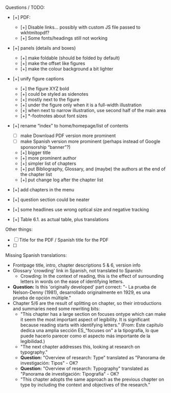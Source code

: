 Questions / TODO:

- [+] PDF:
  - [+] Disable links... possibly with custom JS file passed to wkhtmltopdf?
  - [+] Some fonts/headings still not working


- [+] panels (details and boxes)
  - [+] make foldable (should be folded by default)
  - [+] make the offset like figures
  - [+] make the colour background a bit lighter
- [+] unify figure captions
  - [+] the figure XYZ bold
  - [+] could be styled as sidenotes
  - [+] mostly next to the figure
  - [+] under the figure only when it is a full-width illustration
  - [+] when next to narrow illustration, use second half of the main area
  - [+] *-footnotes about font sizes

- [+] rename “index” to home/homepage/list of contents
  - [ ] make Download PDF version more prominent
  - [ ] make Spanish version more prominent (perhaps instead of Google sponsorship “banner”?)
  - [+] bigger title
  - [+] more prominent author
  - [+] simpler list of chapters
  - [+] put Bibliography, Glossary, and (maybe) the authors at the end of the chapter list
  - [+] put change log after the chapter list
- [+] add chapters in the menu
- [+] question section could be neater
- [+] some headlines use wrong optical size and negative tracking

- [+] Table 6.1. as actual table, plus translations

Other things:
- [ ] Title for the PDF / Spanish title for the PDF
- [ ] 

Missing Spanish translations:

- Frontpage title, intro, chapter descriptions 5 & 6, version info
- Glossary 'crowding' link in Spanish, not translated to Spanish:
  - Crowding: In the context of reading, this is the effect of surrounding letters in words on the ease of identifying letters.
- **Question:** Is this 'originally developed' part correct: "- La prueba de Nelson-Denny (1981), desarrollado originalmente en 1929, es una prueba de opción múltiple."
- Chapter 5/6 are the result of splitting on chapter, so their introductions and summaries need some rewriting bits:
  - "This chapter has a large section on focuses ontype which can make it seem the most important aspect of legibility. It is significant because reading starts with identifying letters." (From: Este capítulo dedica una amplia sección ES_"focuses on" a la tipografía, lo que puede hacerlo parecer como el aspecto más importante de la legibilidad.)
  - "The next chapter addresses this, looking at research on typography."
  - **Question:** "Overview of research: Type" translated as "Panorama de investigación: Tipos" - OK?
  - **Question:** "Overview of research: Typography" translated as "Panorama de investigación: Tipografía" - OK?
  - "This chapter adopts the same approach as the previous chapter on type by including the context and objectives of the research."
